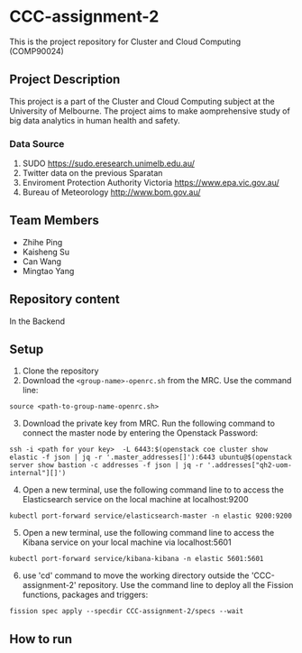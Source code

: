# CCC-assignment-2
This is the project repository for Cluster and Cloud Computing (COMP90024)

## Project Description
This project is a part of the Cluster and Cloud Computing subject at the University of Melbourne. The project aims to make aomprehensive study of big data analytics in human health and safety.
### Data Source
1. SUDO https://sudo.eresearch.unimelb.edu.au/
2. Twitter data on the previous Sparatan
3. Enviroment Protection Authority Victoria https://www.epa.vic.gov.au/
4. Bureau of Meteorology http://www.bom.gov.au/


## Team Members
- Zhihe Ping
- Kaisheng Su
- Can Wang
- Mingtao Yang 

## Repository content
In the Backend


## Setup
1. Clone the repository
2. Download the `<group-name>-openrc.sh` from the MRC. Use the command line:

```source <path-to-group-name-openrc.sh>```

3. Download the private key from MRC. Run the following command to connect the master node by entering the Openstack Password:

```ssh -i <path for your key>  -L 6443:$(openstack coe cluster show elastic -f json | jq -r '.master_addresses[]'):6443 ubuntu@$(openstack server show bastion -c addresses -f json | jq -r '.addresses["qh2-uom-internal"][]') ```

4. Open a new terminal, use the following command line to to access the Elasticsearch service on the local machine at localhost:9200

```kubectl port-forward service/elasticsearch-master -n elastic 9200:9200```

5. Open a new terminal, use the following command line to access the Kibana service on your local machine via localhost:5601

```kubectl port-forward service/kibana-kibana -n elastic 5601:5601```

6. use 'cd' command to move the working directory outside the 'CCC-assignment-2' repository. Use the command line to deploy all the Fission functions, packages and triggers:

```fission spec apply --specdir CCC-assignment-2/specs --wait```

## How to run
